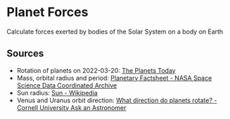 # Planet Forces
Calculate forces exerted by bodies of the Solar System on a body on Earth

## Sources
- Rotation of planets on 2022-03-20: [The Planets Today](https://www.theplanetstoday.com/)
- Mass, orbital radius and period: [Planetary Factsheet - NASA Space Science Data Coordinated Archive](https://nssdc.gsfc.nasa.gov/planetary/factsheet/)
- Sun radius: [Sun - Wikipedia](https://en.wikipedia.org/wiki/Sun)
- Venus and Uranus orbit direction: [What direction do planets rotate? - Cornell University Ask an Astronomer](http://curious.astro.cornell.edu/about-us/56-our-solar-system/planets-and-dwarf-planets/general-questions/247-what-direction-do-planets-rotate-beginner)